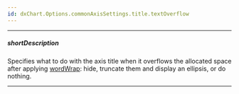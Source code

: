 ```yaml
---
id: dxChart.Options.commonAxisSettings.title.textOverflow
---
```

---
##### shortDescription
Specifies what to do with the axis title when it overflows the allocated space after applying [wordWrap](/api-reference/10%20UI%20Components/dxChart/1%20Configuration/commonAxisSettings/title/wordWrap.md '/Documentation/ApiReference/UI_Components/dxChart/Configuration/commonAxisSettings/title/#wordWrap'): hide, truncate them and display an ellipsis, or do nothing.

---
